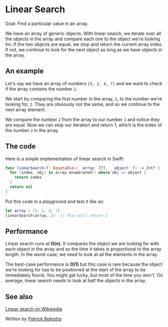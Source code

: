 # Linear Search

Goal: Find a particular value in an array.

We have an array of generic objects. With linear search, we iterate over all the objects in the array and compare each one to the object we're looking for. If the two objects are equal, we stop and return the current array index. If not, we continue to look for the next object as long as we have objects in the array.

## An example

Let's say we have an array of numbers `[5, 2, 4, 7]` and we want to check if the array contains the number `2`.

We start by comparing the first number in the array, `5`, to the number we're looking for, `2`. They are obviously not the same, and so we continue to the next array element.

We compare the number `2` from the array to our number `2` and notice they are equal. Now we can stop our iteration and return 1, which is the index of the number `2` in the array.

## The code

Here is a simple implementation of linear search in Swift:

```swift
func linearSearch<T: Equatable>(_ array: [T], _ object: T) -> Int? {
  for (index, obj) in array.enumerated() where obj == object {
    return index
  }
  return nil
}
```

Put this code in a playground and test it like so:

```swift
let array = [5, 2, 4, 7]
linearSearch(array, 2) 	// This will return 1
```

## Performance

Linear search runs at **O(n)**. It compares the object we are looking for with each object in the array and so the time it takes is proportional to the array length. In the worst case, we need to look at all the elements in the array.

The best-case performance is **O(1)** but this case is rare because the object we're looking for has to be positioned at the start of the array to be immediately found. You might get lucky, but most of the time you won't. On average, linear search needs to look at half the objects in the array.

## See also

[Linear search on Wikipedia](https://en.wikipedia.org/wiki/Linear_search)

*Written by [Patrick Balestra](http://www.github.com/BalestraPatrick)*

